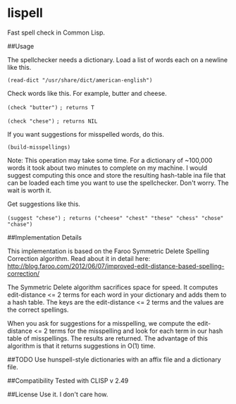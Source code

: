 # lispell
Fast spell check in Common Lisp.

##Usage

The spellchecker needs a dictionary.  Load a list of words each on a newline like this.

   `(read-dict "/usr/share/dict/american-english")`
   
Check words like this.  For example, butter and cheese.
   
   `(check "butter")`
   `; returns T`
   
   `(check "chese")`
   `; returns NIL`
   
If you want suggestions for misspelled words, do this.

   `(build-misspellings)`
   
Note: This operation may take some time.  For a dictionary of ~100,000 words it took about two minutes to complete on my machine.  I would suggest computing this once and store the resulting hash-table ina file that can be loaded each time you want to use the spellchecker.  Don't worry.  The wait is worth it.
   
Get suggestions like this.
   
   `(suggest "chese")`
   `; returns ("cheese" "chest" "these" "chess" "chose" "chase")`

##Implementation Details

This implementation is based on the Faroo Symmetric Delete Spelling Correction algorithm.  Read about it in detail here: http://blog.faroo.com/2012/06/07/improved-edit-distance-based-spelling-correction/

The Symmetric Delete algorithm sacrifices space for speed.  It computes edit-distance <= 2 terms for each word in your dictionary and adds them to a hash table.  The keys are the edit-distance <= 2 terms and the values are the correct spellings.

When you ask for suggestions for a misspelling, we compute the edit-distance <= 2 terms for the misspelling and look for each term in our hash table of misspellings.  The results are returned.
The advantage of this algorithm is that it returns suggestions in O(1) time.

##TODO
Use hunspell-style dictionaries with an affix file and a dictionary file.

##Compatibility
Tested with CLISP v 2.49

##License
Use it.  I don't care how.

